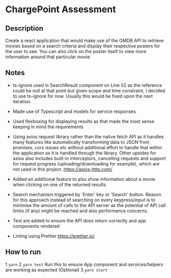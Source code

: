 # ChargePoint Assessment

## Description

Create a react application that would make use of the OMDB API to retrieve movies based on a search criteria and display their respective posters for the user to see. You can also click on the poster itself to view more information around that particular movie

## Notes

- ts-ignore used in SearchResult component on Line 52 as the reference could be null at that point but given scope and time constraint, I decided to use ts-ignore for now. Usually this would be fixed upon the next iteration.

- Made use of Typescript and models for service responses

- Used flexboxing for displaying results as that made the most sense keeping in mind the requirements

- Using axios request library rather than the native fetch API as it handles many features like automatically transforming data to JSON from promises, cors issues etc without additional effort to handle that within the application as it is handled through the library. Other upsides for axios also includes built-in interceptors, cancelling requests and support for request progress (uploading/downloading for example), which are not used in this project. https://axios-http.com/

- Added an additional feature to also show information about a movie when clicking on one of the returned results

- Search mechanism triggered by 'Enter' key or 'Search' button. Reason for this approach instead of searching on every keypress/input is to minimise the amount of calls to the API server as the potential of API call limits (if any) might be reached and also performance concerns.

- Test are added to ensure the API does return correctly and app components rendered

- Linting using Prettier https://prettier.io/

## How to run

1 ```yarn``` 
2 ```yarn test``` Run this to ensure App component and services/helpers are working as expected (Optional) 
3 ```yarn start```

